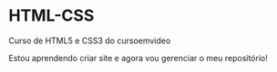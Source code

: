# HTML-CSS
 Curso de HTML5 e CSS3 do cursoemvideo

Estou aprendendo criar site e agora vou gerenciar o meu repositório!